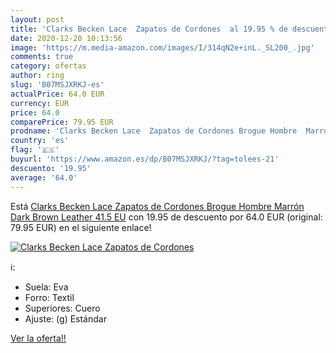 ```yaml
---
layout: post
title: 'Clarks Becken Lace  Zapatos de Cordones  al 19.95 % de descuento'
date: 2020-12-20 10:13:56
image: 'https://m.media-amazon.com/images/I/314qN2e+inL._SL200_.jpg'
comments: true
category: ofertas
author: ring
slug: 'B07MSJXRKJ-es'
actualPrice: 64.0 EUR
currency: EUR
price: 64.0
comparePrice: 79.95 EUR
prodname: 'Clarks Becken Lace  Zapatos de Cordones Brogue Hombre  Marrón  Dark Brown Leather   41.5 EU'
country: 'es'
flag: '🇪🇸'
buyurl: 'https://www.amazon.es/dp/B07MSJXRKJ/?tag=tolees-21'
descuento: '19.95'
average: '64.0'
---
```


Está [Clarks Becken Lace  Zapatos de Cordones Brogue Hombre  Marrón  Dark Brown Leather   41.5 EU](https://www.amazon.es/dp/B07MSJXRKJ/?tag=tolees-21) con 19.95 de descuento por 64.0 EUR (original: 79.95 EUR) en el siguiente enlace!

[![Clarks Becken Lace  Zapatos de Cordones ](https://m.media-amazon.com/images/I/314qN2e+inL._SL200_.jpg)](https://www.amazon.es/dp/B07MSJXRKJ/?tag=tolees-21)

ℹ️:

- Suela: Eva
- Forro: Textil
- Superiores: Cuero
- Ajuste: (g) Estándar

[Ver la oferta!!](https://www.amazon.es/dp/B07MSJXRKJ/?tag=tolees-21)
